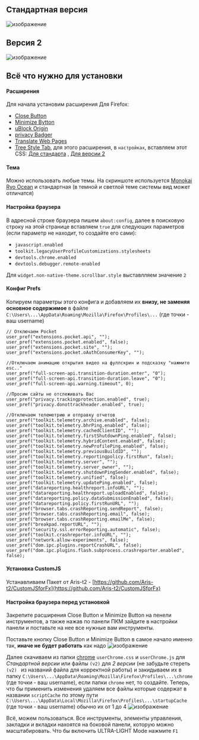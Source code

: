## Стандартная версия
![изображение](https://github.com/user-attachments/assets/8be2aac3-1e11-442f-8740-d8d3b362d95d)

## Версия 2
![изображение](https://github.com/user-attachments/assets/a0ef3765-9c31-43d9-995b-d857749cb34d)

## Всё что нужно для установки
#### Расширения
Для начала установим расширения Для Firefox:
* [Close Button](https://addons.mozilla.org/ru/firefox/addon/close-the-window/)
* [Minimize Bytton](https://addons.mozilla.org/firefox/addon/minimize-the-window/)
* [uBlock Origin](https://addons.mozilla.org/ru/firefox/addon/ublock-origin/)
* [privacy Badger](https://addons.mozilla.org/ru/firefox/addon/privacy-badger17/)
* [Translate Web Pages](https://addons.mozilla.org/ru/firefox/addon/translate-web-pages-custom/)
* [Tree Style Tab](https://addons.mozilla.org/ru/firefox/addon/tree-style-tab/), для этого расширения, в `настройках`, вставляем этот CSS: [Для стандарта](https://github.com/DesairDHawk/Firefox-Ultra-Light/blob/main/chrome/scss%20TST) , [Для версии 2](https://github.com/DesairDHawk/Firefox-Ultra-Light/blob/main/chrome/(v2)%20scss%20TST)

#### Тема
Можно использовать любые темы. На скриншоте используется [Monokai Ryo Ocean](https://addons.mozilla.org/ru/firefox/addon/monokai-ryo-ocean/?utm_source=addons.mozilla.org&utm_medium=referral&utm_content=search) и стандартная (в темной и светлой теме системы вид может отличатся)
#### Настройка браузера
В адресной строке браузера пишем `about:config`, далее в поисковую строку на этой странице вставляем `true` для следующих параметров (если параметр не находит, то создайте его сами):
* `javascript.enabled`
* `toolkit.legacyUserProfileCustomizations.stylesheets`
* `devtools.chrome.enabled`
* `devtools.debugger.remote-enabled`
  
Для `widget.non-native-theme.scrollbar.style` выставлляем значение `2`
#### Конфиг Prefs
Копируем параметры этого конфига и добавляем их **внизу, не заменяя основное содержимое** в файле `C:\Users\...\AppData\Roaming\Mozilla\Firefox\Profiles\...` (где точки - ваш username)

```JS
// Отключаем Pocket
user_pref("extensions.pocket.api", "");
user_pref("extensions.pocket.enabled", false);
user_pref("extensions.pocket.site", "");
user_pref("extensions.pocket.oAuthConsumerKey", "");

//Отключаем анимацию открытия видео на фуллскрин и подсказку "нажмите esc.."
user_pref("full-screen-api.transition-duration.enter", "0");
user_pref("full-screen-api.transition-duration.leave", "0");
user_pref("full-screen-api.warning.timeout", 0);

//Просим сайты не отслеживать Вас
user_pref("privacy.trackingprotection.enabled", true);
user_pref("privacy.donottrackheader.enabled", true);

//Отключаем телеметрию и отправку отчетов
user_pref("toolkit.telemetry.archive.enabled", false);
user_pref("toolkit.telemetry.bhrPing.enabled", false);
user_pref("toolkit.telemetry.cachedClientID", "");
user_pref("toolkit.telemetry.firstShutdownPing.enabled", false);
user_pref("toolkit.telemetry.hybridContent.enabled", false);
user_pref("toolkit.telemetry.newProfilePing.enabled", false);
user_pref("toolkit.telemetry.previousBuildID", "");
user_pref("toolkit.telemetry.reportingpolicy.firstRun", false);
user_pref("toolkit.telemetry.server", "");
user_pref("toolkit.telemetry.server_owner", "");
user_pref("toolkit.telemetry.shutdownPingSender.enabled", false);
user_pref("toolkit.telemetry.unified", false);
user_pref("toolkit.telemetry.updatePing.enabled", false);
user_pref("datareporting.healthreport.infoURL", "");
user_pref("datareporting.healthreport.uploadEnabled", false);
user_pref("datareporting.policy.dataSubmissionEnabled", false);
user_pref("datareporting.policy.firstRunURL", "");
user_pref("browser.tabs.crashReporting.sendReport", false);
user_pref("browser.tabs.crashReporting.email", false);
user_pref("browser.tabs.crashReporting.emailMe", false);
user_pref("breakpad.reportURL", "");
user_pref("security.ssl.errorReporting.automatic", false);
user_pref("toolkit.crashreporter.infoURL", "");
user_pref("network.allow-experiments", false);
user_pref("dom.ipc.plugins.reportCrashURL", false);
user_pref("dom.ipc.plugins.flash.subprocess.crashreporter.enabled", false);
```

#### Установка CustomJS
Устанавливаем Пакет от Aris-t2 - [https://github.com/Aris-t2/CustomJSforFx](https://github.com/Aris-t2/CustomJSforFx)
#### Настройка браузера перед установкой
Закрепите расширения Close Button и Minimize Button на пенели инструментов, а также нажав по панели ПКМ зайдите в настройки панели и поставьте на нее все нужные вам инструменты.

Поставьте кнопку Close Button и Minimize Button в самое начало именно так, **иначе не будет работать** как надо ![изображение](https://github.com/user-attachments/assets/2eefb44e-a4b5-4e8d-a66c-ad484751223b)

Далее скачиваем из папки [chrome](https://github.com/DesairDHawk/Firefox-Ultra-Light/tree/main/chrome) `userChrome.css` и `userChrome.js` для *Стандартной версии* или файлы `(v2)` для *2 версии* (не забудьте стереть `(v2) ` из названий файла для корректной работы) и закидываем их в папку `C:\Users\...\AppData\Roaming\Mozilla\Firefox\Profiles\...\chrome` (где точки - ваш username), если папки `chrome` нет, то создайте.
Теперь, что бы применить изменения удаляем все файлы которые содержат в названии `scriptCache` по этому пути `C:\Users\...\AppData\Local\Mozilla\Firefox\Profiles\...\startupCache` (где точки - ваш username) обычно их от 1 до 4
![изображение](https://github.com/user-attachments/assets/33356e7f-ad59-48bb-8306-be285c16f2b6)

Всё, можем пользоваться. Все инструменты, элементы управления, закладки и вкладки нахоятся на боковой панели, которую можно масштабировать. Что бы включить ULTRA-LIGHT Mode нажмите `F1`

